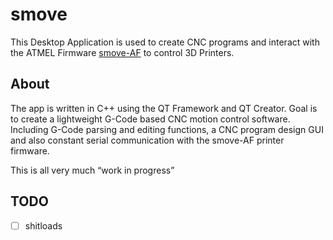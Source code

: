 smove
========

This Desktop Application is used to create CNC programs and interact with the ATMEL Firmware [smove-AF](https://github.com/krck/smove-AF) to control 3D Printers.

About
--------

The app is written in C++ using the QT Framework and QT Creator. Goal is to create a lightweight G-Code based CNC motion control software. Including G-Code parsing and editing functions, a CNC program design GUI and also constant serial communication with the smove-AF printer firmware.

This is all very much “work in progress”

TODO
--------

- [ ] shitloads

